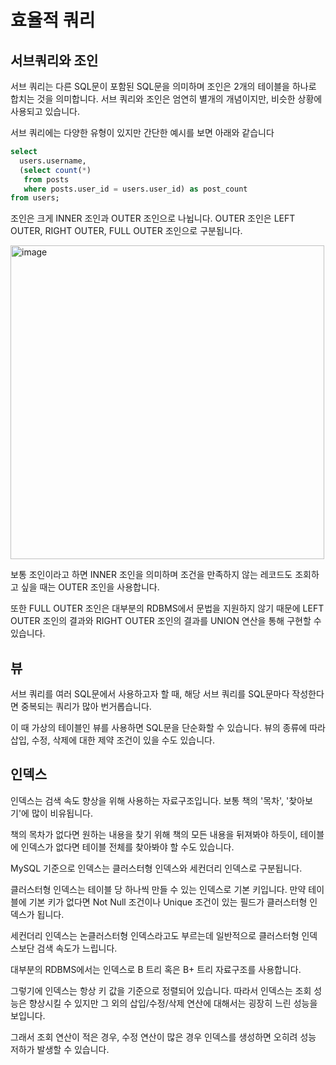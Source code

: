 # 효율적 쿼리

## 서브쿼리와 조인
서브 쿼리는 다른 SQL문이 포함된 SQL문을 의미하며 조인은 2개의 테이블을 하나로 합치는 것을 의미합니다. 서브 쿼리와 조인은 엄연히 별개의 개념이지만, 비슷한 상황에 사용되고 있습니다.

서브 쿼리에는 다양한 유형이 있지만 간단한 예시를 보면 아래와 같습니다

```sql
select
  users.username,
  (select count(*)
   from posts
   where posts.user_id = users.user_id) as post_count
from users;
```

조인은 크게 INNER 조인과 OUTER 조인으로 나뉩니다. OUTER 조인은 LEFT OUTER, RIGHT OUTER, FULL OUTER 조인으로 구분됩니다.

<img width="502" alt="image" src="https://github.com/user-attachments/assets/bb114260-870e-46e5-8a06-06b81a0ff75e" />

보통 조인이라고 하면 INNER 조인을 의미하며 조건을 만족하지 않는 레코드도 조회하고 싶을 때는 OUTER 조인을 사용합니다.

또한 FULL OUTER 조인은 대부분의 RDBMS에서 문법을 지원하지 않기 때문에 LEFT OUTER 조인의 결과와 RIGHT OUTER 조인의 결과를 UNION 연산을 통해 구현할 수 있습니다.

## 뷰

서브 쿼리를 여러 SQL문에서 사용하고자 할 때, 해당 서브 쿼리를 SQL문마다 작성한다면 중복되는 쿼리가 많아 번거롭습니다.

이 때 가상의 테이블인 뷰를 사용하면 SQL문을 단순화할 수 있습니다. 뷰의 종류에 따라 삽입, 수정, 삭제에 대한 제약 조건이 있을 수도 있습니다.

## 인덱스

인덱스는 검색 속도 향상을 위해 사용하는 자료구조입니다. 보통 책의 '목차', '찾아보기'에 많이 비유됩니다. 

책의 목차가 없다면 원하는 내용을 찾기 위해 책의 모든 내용을 뒤져봐야 하듯이, 테이블에 인덱스가 없다면 테이블 전체를 찾아봐야 할 수도 있습니다.

MySQL 기준으로 인덱스는 클러스터형 인덱스와 세컨더리 인덱스로 구분됩니다.

클러스터형 인덱스는 테이블 당 하나씩 만들 수 있는 인덱스로 기본 키입니다. 만약 테이블에 기본 키가 없다면 Not Null 조건이나 Unique 조건이 있는 필드가 클러스터형 인덱스가 됩니다.

세컨더리 인덱스는 논클러스터형 인덱스라고도 부르는데 일반적으로 클러스터형 인덱스보단 검색 속도가 느립니다. 

대부분의 RDBMS에서는 인덱스로 B 트리 혹은 B+ 트리 자료구조를 사용합니다. 



그렇기에 인덱스는 항상 키 값을 기준으로 정렬되어 있습니다. 따라서 인덱스는 조회 성능은 향상시킬 수 있지만 그 외의 삽입/수정/삭제 연산에 대해서는 굉장히 느린 성능을 보입니다.

그래서 조회 연산이 적은 경우, 수정 연산이 많은 경우 인덱스를 생성하면 오히려 성능 저하가 발생할 수 있습니다.


